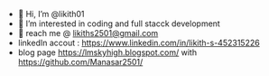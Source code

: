 - 👋 Hi, I’m @likith01
- 👀 I’m interested in coding and full stacck development
- 🌱 reach me @ likiths2501@gmail.com
- linkedIn accout : https://www.linkedin.com/in/likith-s-452315226
- blog page https://lmskyhigh.blogspot.com/ with https://github.com/Manasar2501/
